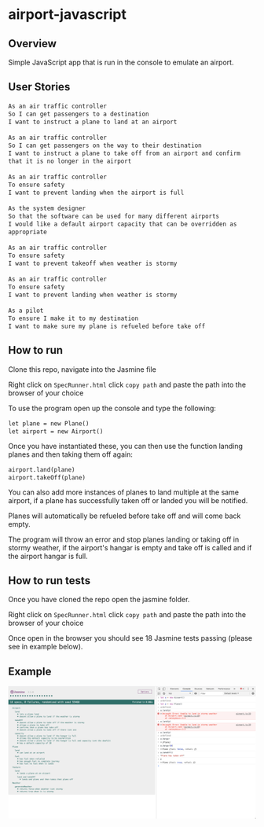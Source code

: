 # airport-javascript

## Overview

Simple JavaScript app that is run in the console to emulate an airport.

## User Stories

```
As an air traffic controller
So I can get passengers to a destination
I want to instruct a plane to land at an airport

As an air traffic controller
So I can get passengers on the way to their destination
I want to instruct a plane to take off from an airport and confirm that it is no longer in the airport

As an air traffic controller
To ensure safety
I want to prevent landing when the airport is full

As the system designer
So that the software can be used for many different airports
I would like a default airport capacity that can be overridden as appropriate

As an air traffic controller
To ensure safety
I want to prevent takeoff when weather is stormy

As an air traffic controller
To ensure safety
I want to prevent landing when weather is stormy

As a pilot
To ensure I make it to my destination
I want to make sure my plane is refueled before take off
```

## How to run

Clone this repo, navigate into the Jasmine file

Right click on `SpecRunner.html` click `copy path` and paste the path into the browser of your choice

To use the program open up the console and type the following:

```
let plane = new Plane()
let airport = new Airport()
```

Once you have instantiated these, you can then use the function landing planes and then taking them off again:

```
airport.land(plane)
airport.takeOff(plane)
```

You can also add more instances of planes to land multiple at the same airport, if a plane has successfully taken off or landed you will be notified.

Planes will automatically be refueled before take off and will come back empty.

The program will throw an error and stop planes landing or taking off in stormy weather, if the airport's hangar is empty and take off is called and if the airport hangar is full.

## How to run tests

Once you have cloned the repo open the jasmine folder.

Right click on `SpecRunner.html` click `copy path` and paste the path into the browser of your choice

Once open in the browser you should see 18 Jasmine tests passing (please see in example below).

## Example

<img src="./public/images/example.png">
